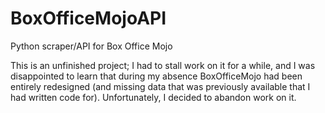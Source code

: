 # BoxOfficeMojoAPI
Python scraper/API for Box Office Mojo

This is an unfinished project; I had to stall work on it for a while, and I was disappointed to learn that during my absence BoxOfficeMojo had been entirely redesigned (and missing data that was previously available that I had written code for). Unfortunately, I decided to abandon work on it.
